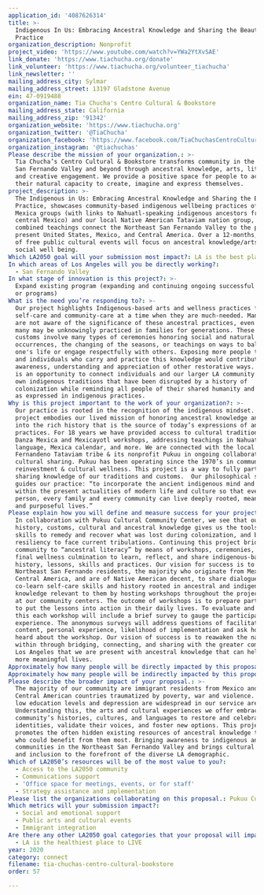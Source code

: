 ```yaml
---
application_id: '4087626314'
title: >-
  Indigenous In Us: Embracing Ancestral Knowledge and Sharing the Beauty of
  Practice
organization_description: Nonprofit
project_video: 'https://www.youtube.com/watch?v=YWa2YtXvSAE'
link_donate: 'https://www.tiachucha.org/donate'
link_volunteer: 'https://www.tiachucha.org/volunteer_tiachucha'
link_newsletter: ''
mailing_address_city: Sylmar
mailing_address_street: 13197 Gladstone Avenue
ein: 47-0919488
organization_name: Tia Chucha's Centro Cultural & Bookstore
mailing_address_state: California
mailing_address_zip: '91342'
organization_website: 'https://www.tiachucha.org'
organization_twitter: '@TiaChucha'
organization_facebook: 'https://www.facebook.com/TiaChuchasCentroCultural/'
organization_instagram: '@tiachuchas'
Please describe the mission of your organization.: >-
  Tia Chucha’s Centro Cultural & Bookstore transforms community in the Northeast
  San Fernando Valley and beyond through ancestral knowledge, arts, literacy,
  and creative engagement. We provide a positive space for people to activate
  their natural capacity to create, imagine and express themselves.
project_description: >-
  The Indigenous in Us: Embracing Ancestral Knowledge and Sharing the Beauty of
  Practice, showcases community-based indigenous wellbeing practices of Native
  Mexica groups (with links to Nahuatl-speaking indigenous ancestors from
  central Mexico) and our local Native American Tataviam nation group, whose
  combined teachings connect the Northeast San Fernando Valley to the past and
  present United States, Mexico, and Central America. Over a 12-months, a series
  of free public cultural events will focus on ancestral knowledge/arts for
  social well being.
Which LA2050 goal will your submission most impact?: LA is the best place to CONNECT
In which areas of Los Angeles will you be directly working?:
  - San Fernando Valley
In what stage of innovation is this project?: >-
  Expand existing program (expanding and continuing ongoing successful projects
  or programs)
What is the need you’re responding to?: >-
  Our project highlights Indigenous-based arts and wellness practices for
  self-care and community-care at a time when they are much-needed. Many people
  are not aware of the significance of these ancestral practices, even while
  many may be unknowingly practiced in families for generations. These cultural
  customs involve many types of ceremonies honoring social and natural
  occurrences, the changing of the seasons, or teachings on ways to balance
  one's life or engage respectfully with others. Exposing more people to groups
  and individuals who carry and practice this knowledge would contribute to an
  awareness, understanding and appreciation of other restorative ways. This work
  is an opportunity to connect individuals and our larger LA community to their
  own indigenous traditions that have been disrupted by a history of
  colonization while reminding all people of their shared humanity and diversity
  as expressed in indigenous practices.
Why is this project important to the work of your organization?: >-
  Our practice is rooted in the recognition of the indigenous mindset. This
  project embodies our lived mission of honoring ancestral knowledge and delves
  into the rich history that is the source of today’s expressions of ancestral
  practices. For 18 years we have provided access to cultural traditions such as
  Danza Mexica and Mexicayotl workshops, addressing teachings in Nahuatl
  language, Mexica calendar, and more. We are connected with the local
  Fernandeno Tataviam tribe & its nonprofit Pukuu in ongoing collaboration &
  cultural sharing. Pukuu has been operating since the 1970’s in community
  reinvestment & cultural wellness. This project is a way to fully partner in
  sharing knowledge of our traditions and customs.  Our philosophical statement
  guides our practice: “to incorporate the ancient indigenous mind and wisdom
  within the present actualities of modern life and culture so that every
  person, every family and every community can live deeply rooted, meaningful
  and purposeful lives.” 
Please explain how you will define and measure success for your project.: >-
  In collaboration with Pukuu Cultural Community Center, we see that our
  history, customs, cultural and ancestral knowledge gives us the tools and
  skills to remedy and recover what was lost during colonization, and build the
  resiliency to face current tribulations. Continuing this project bridges the
  community to “ancestral literacy” by means of workshops, ceremonies, and a
  final wellness culmination to learn, reflect, and share indigenous-based
  history, lessons, skills and practices. Our vision for success is to engage
  Northeast San Fernando residents, the majority who originate from Mexico,
  Central America, and are of Native American decent, to share dialogue,
  co-learn self-care skills and history rooted in ancestral and indigenous
  knowledge relevant to them by hosting workshops throughout the project period
  at our community centers. The outcome of workshops is to prepare participants
  to put the lessons into action in their daily lives. To evaluate and measure
  this each workshop will include a brief survey to gauge the participant’s
  experience. The anonymous surveys will address questions of facilitation,
  content, personal experience, likelihood of implementation and ask how they
  heard about the workshop. Our vision of success is to reawaken the native
  within through bridging, connecting, and sharing with the greater community of
  Los Angeles that we are present with ancestral knowledge that can help us live
  more meaningful lives. 
Approximately how many people will be directly impacted by this proposal?: '1500'
Approximately how many people will be indirectly impacted by this proposal?: '4000'
Please describe the broader impact of your proposal.: >-
  The majority of our community are immigrant residents from Mexico and other
  Central American countries traumatized by poverty, war and violence. Poverty,
  low education levels and depression are widespread in our service area.
  Understanding this, the arts and cultural experiences we offer embrace our
  community’s histories, cultures, and languages to restore and celebrate their
  identities, validate their voices, and foster new options. This project
  promotes the often hidden existing resources of ancestral knowledge to those
  who could benefit from them most. Bringing awareness to indigenous and native
  communities in the Northeast San Fernando Valley and brings cultural equity
  and inclusion to the forefront of the diverse LA demographic. 
Which of LA2050’s resources will be of the most value to you?:
  - Access to the LA2050 community
  - Communications support
  - 'Office space for meetings, events, or for staff'
  - Strategy assistance and implementation
Please list the organizations collaborating on this proposal.: Pukuu Cultural Community Services
Which metrics will your submission impact?:
  - Social and emotional support
  - Public arts and cultural events
  - Immigrant integration
Are there any other LA2050 goal categories that your proposal will impact?:
  - LA is the healthiest place to LIVE
year: 2020
category: connect
filename: tia-chuchas-centro-cultural-bookstore
order: 57

---
```

